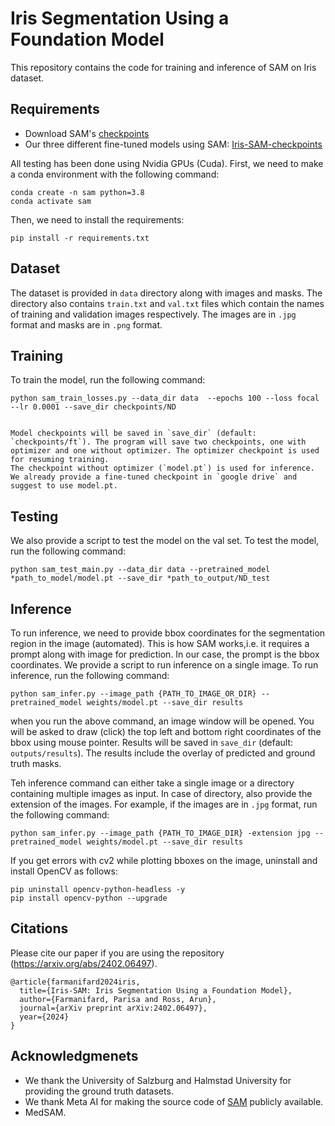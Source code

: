 # Iris Segmentation Using a Foundation Model
This repository contains the code for training and inference of SAM on Iris dataset.

## Requirements
- Download SAM's [checkpoints](https://github.com/facebookresearch/segment-anything?tab=readme-ov-file#model-checkpoints)
- Our three different fine-tuned models using SAM: [Iris-SAM-checkpoints](https://drive.google.com/drive/folders/1GkAE6iu-KegdXdLh7U9aBC9uqsYcsBBR?usp=sharing)
 
All testing has  been done using Nvidia GPUs (Cuda). First, we need to make a conda environment with the following command:
```
conda create -n sam python=3.8
conda activate sam
```
Then, we need to install the requirements:
```
pip install -r requirements.txt
```

## Dataset
The dataset is provided in `data` directory along with images and masks. The directory also contains `train.txt` and `val.txt` files which contain the names of training and validation images respectively. The images are in `.jpg` format and masks are in `.png` format.

## Training
To train the model, run the following command:
```
python sam_train_losses.py --data_dir data  --epochs 100 --loss focal --lr 0.0001 --save_dir checkpoints/ND


Model checkpoints will be saved in `save_dir` (default: `checkpoints/ft`). The program will save two checkpoints, one with optimizer and one without optimizer. The optimizer checkpoint is used for resuming training.
The checkpoint without optimizer (`model.pt`) is used for inference. We already provide a fine-tuned checkpoint in `google drive` and suggest to use model.pt.
```
## Testing
We also provide a script to test the model on the val set. To test the model, run the following command:

```
python sam_test_main.py --data_dir data --pretrained_model *path_to_model/model.pt --save_dir *path_to_output/ND_test
```

## Inference
To run inference, we need to provide bbox coordinates for the segmentation region in the image (automated). This is how SAM works,i.e. it requires a prompt along with image for prediction. In our case, the prompt is the bbox coordinates. We provide a script to run inference on a single image. To run inference, run the following command:

```     
python sam_infer.py --image_path {PATH_TO_IMAGE_OR_DIR} --pretrained_model weights/model.pt --save_dir results
```

when  you run the above command, an image window will be opened. You will be asked to draw (click) the top left and bottom right coordinates of the bbox using mouse pointer.  Results will be saved in `save_dir` (default: `outputs/results`). The results include the overlay of predicted and ground truth masks. 

Teh inference command can either take a single image or a directory containing multiple images as input. In case of directory, also provide the extension of the images. For example, if the images are in `.jpg` format, run the following command:

```
python sam_infer.py --image_path {PATH_TO_IMAGE_DIR} -extension jpg --pretrained_model weights/model.pt --save_dir results
```


If you get errors with cv2 while plotting bboxes on the image, uninstall and install OpenCV as follows:
```
pip uninstall opencv-python-headless -y 
pip install opencv-python --upgrade
```
## Citations
Please cite our paper if you are using the repository 
(https://arxiv.org/abs/2402.06497).
```
@article{farmanifard2024iris,
  title={Iris-SAM: Iris Segmentation Using a Foundation Model},
  author={Farmanifard, Parisa and Ross, Arun},
  journal={arXiv preprint arXiv:2402.06497},
  year={2024}
}
```
## Acknowledgmenets
- We thank the University of Salzburg and Halmstad University for providing the ground truth datasets.
- We thank Meta AI for making the source code of [SAM](https://github.com/facebookresearch/segment-anything) publicly available.
- MedSAM.





